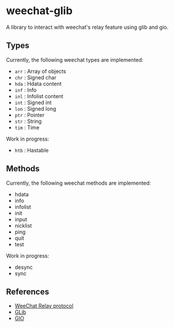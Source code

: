 weechat-glib
============

A library to interact with weechat's relay feature using glib and gio.

Types
-----

Currently, the following weechat types are implemented:

  * `arr` : Array of objects
  * `chr` : Signed char
  * `hda` : Hdata content
  * `inf` : Info
  * `inl` : Infolist content
  * `int` : Signed int
  * `lon` : Signed long
  * `ptr` : Pointer
  * `str` : String
  * `tim` : Time

Work in progress:

  * `htb` : Hastable

Methods
-------

Currently, the following weechat methods are implemented:

  * hdata
  * info
  * infolist
  * init
  * input
  * nicklist
  * ping
  * quit
  * test

Work in progress:

  * desync
  * sync

References
----------

  * [WeeChat Relay protocol](http://www.weechat.org/files/doc/devel/weechat_relay_protocol.en.html)
  * [GLib](https://developer.gnome.org/glib/stable/)
  * [GIO](https://developer.gnome.org/gio/stable/)

